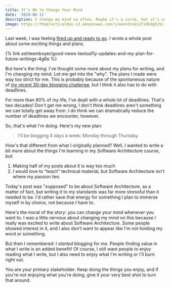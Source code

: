 ```yaml
---
title: It's OK to Change Your Mind
date: '2019-06-11'
description: I change my mind so often. Maybe it's a curse, but it's usually a sign of something bigger.
image: https://thepracticaldev.s3.amazonaws.com/i/eeen3nsks27i0k9gkz5c.jpg
---
```


Last week, I was feeling [fired up and ready to go](https://youtu.be/5AhRqg0ADbk). I wrote a whole post about some exciting things and plans.

{% link ashleemboyer/good-news-textua11y-updates-and-my-plan-for-future-writings-4g6e %}

But here's the thing: I've thought some more about my plans for writing, and I'm changing my mind. Let me get into the "why". The plans I made were way too strict for me. This is probably because of the spontaneous nature of [my recent 30-day blogging challenge](https://dev.to/ashleemboyer/after-30-days-of-writing-on-dev-to-a08), but I think it also has to do with deadlines.

For more than 80% of my life, I've dealt with a whole lot of deadlines. That's two decades! Don't get me wrong, I don't think deadlines aren't something we can totally get away from. I do think we can dramatically reduce the number of deadlines we encounter, however.

So, that's what I'm doing. Here's my new plan:

> I'll be blogging 4 days a week: Monday through Thursday.

How's that different from what I originally planned? Well, I wanted to write a bit more about the things I'm learning in my Software Architecture course, but:

1. Making half of my posts about it is way too much
2. I would love to "teach" technical material, but Software Architecture isn't where my passion lies

Today's post was "supposed" to be about Software Architecture, as a matter of fact, but writing it to my standards was far more stressful than it needed to be. I'd rather save that energy for something I plan to immerse myself in by choice, not because I have to.

Here's the moral of the story: you can change your mind whenever you want to. I was a little nervous about changing my mind on this because I really was excited to write about Software Architecture. Some people showed interest in it, and I also don't want to appear like I'm not holding my word or something.

But then I remembered: I _started_ blogging for _me_. People finding value in what I write is an added benefit! Of course, I still want people to enjoy reading what I write, but I also need to enjoy what I'm writing or I'll burn right out.

You are your primary stakeholder. Keep doing the things you enjoy, and if you're not enjoying what you're doing, give it your very best shot to turn that around.
